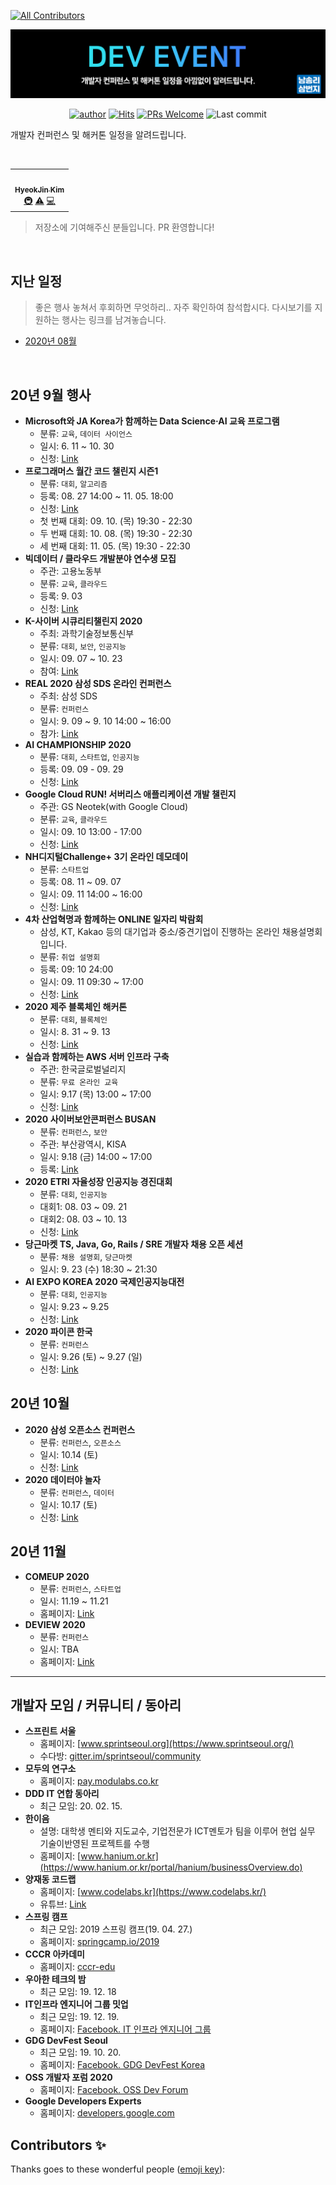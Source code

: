 
<!-- ALL-CONTRIBUTORS-BADGE:START - Do not remove or modify this section -->
[![All Contributors](https://img.shields.io/badge/all_contributors-1-orange.svg?style=flat-square)](#contributors-)
<!-- ALL-CONTRIBUTORS-BADGE:END -->
<div align=center>

![img](./static/title.PNG)


[![author](https://img.shields.io/badge/author-covenant-brightgreen.svg?style=flat-square)](https://covenant.tistory.com/)
[![Hits](https://hits.seeyoufarm.com/api/count/incr/badge.svg?url=https%3A%2F%2Fgithub.com%2Fbrave-people%2FDev-Event%2F&count_bg=%232DB400&title_bg=%23443731&title=Welcome%7E&edge_flat=true)](https://hits.seeyoufarm.com)
[![PRs Welcome](https://img.shields.io/badge/PRs-welcome-brightgreen.svg?style=flat-square)](https://github.com/brave-people/Dev-Event/pulls)
![Last commit](https://img.shields.io/github/last-commit/brave-people/Dev-Event?style=flat-square)

</div>

개발자 컨퍼런스 및 해커톤 일정을 알려드립니다.

</div>

<br />


<!-- ALL-CONTRIBUTORS-LIST:START - Do not remove or modify this section -->
<!-- prettier-ignore-start -->
<!-- markdownlint-disable -->
<table>
  <tr>
    <td align="center"><a href="https://landwhale2.github.io/"><img src="https://avatars3.githubusercontent.com/u/43875634?v=4" width="100px;" alt=""/><br /><sub><b>HyeokJin Kim</b></sub></a><br /><a href="#infra-LandWhale2" title="Infrastructure (Hosting, Build-Tools, etc)">🚇</a> <a href="https://github.com/brave-people/Dev-Event/commits?author=LandWhale2" title="Tests">⚠️</a> <a href="https://github.com/brave-people/Dev-Event/commits?author=LandWhale2" title="Code">💻</a></td>
  </tr>
</table>

<!-- markdownlint-enable -->
<!-- prettier-ignore-end -->
<!-- ALL-CONTRIBUTORS-LIST:END -->

> 저장소에 기여해주신 분들입니다. PR 환영합니다!

<br />

## 지난 일정

> 좋은 행사 놓쳐서 후회하면 무엇하리.. 자주 확인하여 참석합시다. 다시보기를 지원하는 행사는 링크를 남겨놓습니다. 

- [2020년 08월](./2020/20_08.md)

<br />

## 20년 9월 행사

- __Microsoft와 JA Korea가 함께하는 Data Science·AI 교육 프로그램__
  - 분류: `교육`, `데이터 사이언스`
  - 일시: 6. 11 ~ 10. 30
  - 신청: [Link](https://www.jakorea.org/front/community/user/noticeview.do?seq=1195&board_subtype=&navDepth1=1&navDepth2=1&cPage=&searchText=)
- __프로그래머스 월간 코드 챌린지 시즌1__
  - 분류: `대회`, `알고리즘`
  - 등록: 08. 27 14:00 ~ 11. 05. 18:00
  - 신청: [Link](https://programmers.co.kr/competitions/417/monthly-code-challenge-s1)
  - 첫 번째 대회: 09. 10. (목) 19:30 - 22:30
  - 두 번째 대회: 10. 08. (목) 19:30 - 22:30	
  - 세 번째 대회: 11. 05. (목) 19:30 - 22:30
- __빅데이터 / 클라우드 개발분야 연수생 모집__
  - 주관: 고용노동부
  - 분류: `교육`, `클라우드`
  - 등록: 9. 03
  - 신청: [Link](http://infocom.ssu.ac.kr/rb/?c=2/51&p=5&uid=5885)
- __K-사이버 시큐리티챌린지 2020__
  - 주최: 과학기술정보통신부
  - 분류: `대회`, `보안`, `인공지능`
  - 일시: 09. 07 ~ 10. 23
  - 참여: [Link](https://www.k-csc2020.com/)
- __REAL 2020 삼성 SDS 온라인 컨퍼런스__
  - 주최: 삼성 SDS
  - 분류: `컨퍼런스`
  - 일시: 9. 09 ~ 9. 10 14:00 ~ 16:00
  - 참가: [Link](http://real.samsungsds.com/)
- __AI CHAMPIONSHIP 2020__
  - 분류: `대회`, `스타트업`, `인공지능`
  - 등록: 09. 09 - 09. 29 
  - 신청: [Link](https://www.k-startup.go.kr/main.do)
- __Google Cloud RUN! 서버리스 애플리케이션 개발 챌린지__
  - 주관: GS Neotek(with Google Cloud)
  - 분류: `교육`, `클라우드`
  - 일시: 09. 10 13:00 - 17:00
  - 신청: [Link](https://events.withgoogle.com/google-cloud-boot-camp-with-gs-neotek/)
- __NH디지털Challenge+ 3기 온라인 데모데이__
  - 분류: `스타트업`
  - 등록: 08. 11 ~ 09. 07
  - 일시: 09. 11 14:00 ~ 16:00
  - 신청: [Link](https://event-us.kr/nhdic/event/21186)
- __4차 산업혁명과 함께하는 ONLINE 일자리 박람회__ 
  - 삼성, KT, Kakao 등의 대기업과 중소/중견기업이 진행하는 온라인 채용설명회입니다.
  - 분류: `취업 설명회`
  - 등록: 09: 10 24:00
  - 일시: 09. 11 09:30 ~ 17:00
  - 신청: [Link](https://www.on-jobfair.com/)
- __2020 제주 블록체인 해커톤__
  - 분류: `대회`, `블록체인`
  - 일시: 8. 31 ~ 9. 13
  - 신청: [Link](http://jjbw.io/)
- __실습과 함께하는 AWS 서버 인프라 구축__
  - 주관: 한국글로벌널리지
  - 분류: `무료 온라인 교육`
  - 일시: 9.17 (목) 13:00 ~ 17:00
  - 신청: [Link](https://onoffmix.com/event/222910)
- __2020 사이버보안콘퍼런스 BUSAN__
  - 분류: `컨퍼런스`, `보안`
  - 주관: 부산광역시, KISA
  - 일시: 9.18 (금) 14:00 ~ 17:00
  - 등록: [Link](https://www.onoffmix.com/event/223339)
- __2020 ETRI 자율성장 인공지능 경진대회__
  - 분류: `대회`, `인공지능`
  - 대회1: 08. 03 ~ 09. 21
  - 대회2: 08. 03 ~ 10. 13
  - 신청: [Link](https://fashion-how.org/ETRI/index.html)
- __당근마켓 TS, Java, Go, Rails / SRE 개발자 채용 오픈 세션__
  - 분류: `채용 설명회`, `당근마켓`
  - 일시: 9. 23 (수) 18:30 ~ 21:30
- __AI EXPO KOREA 2020 국제인공지능대전__
  - 분류: `대회`, `인공지능`
  - 일시: 9.23 ~ 9.25
  - 신청: [Link](http://www.aiexpo.co.kr/)
- __2020 파이콘 한국__
  - 분류: `컨퍼런스`
  - 일시: 9.26 (토) ~ 9.27 (일)
  - 신청: [Link](https://www.pycon.kr/2020/)


## 20년 10월
- __2020 삼성 오픈소스 컨퍼런스__
  - 분류: `컨퍼런스`, `오픈소스`
  - 일시: 10.14 (토)
  - 신청: [Link](https://www.soscon.net/)
- __2020 데이터야 놀자__
  - 분류: `컨퍼런스`, `데이터`
  - 일시: 10.17 (토)
  - 신청: [Link](https://datayanolja.github.io/)



## 20년 11월
- __COMEUP 2020__
  - 분류: `컨퍼런스`, `스타트업`
  - 일시: 11.19 ~ 11.21
  - 홈페이지: [Link](https://www.kcomeup.com/)
- __DEVIEW 2020__
  - 분류: `컨퍼런스`
  - 일시: TBA 
  - 홈페이지: [Link](https://deview.kr/2020/schedule)

---------------
 
 ## 개발자 모임 / 커뮤니티 / 동아리
 - __스프린트 서울__
   - 홈페이지: [www.sprintseoul.org](https://www.sprintseoul.org/)
   - 수다방: [gitter.im/sprintseoul/community](https://gitter.im/sprintseoul/community)
 - __모두의 연구소__
   - 홈페이지: [pay.modulabs.co.kr](http://pay.modulabs.co.kr/)
 - __DDD IT 연합 동아리__
   - 최근 모임: 20. 02. 15.
 - __한이음__ 
   - 설명: 대학생 멘티와 지도교수, 기업전문가 ICT멘토가 팀을 이루어 현업 실무 기술이반영된 프로젝트를 수행
   - 홈페이지: [www.hanium.or.kr](https://www.hanium.or.kr/portal/hanium/businessOverview.do)
 - __양재동 코드랩__
   - 홈페이지: [www.codelabs.kr](https://www.codelabs.kr/)
   - 유튜브: [Link](https://www.youtube.com/channel/UC7SGsu80wfuTyQWo-PKatvg?view_as=subscriber)
 - __스프링 캠프__
   - 최근 모임: 2019 스프링 캠프(19. 04. 27.)
   - 홈페이지: [springcamp.io/2019](https://www.springcamp.io/2019/)
 - __CCCR 아카데미__
   - 홈페이지: [cccr-edu](https://www.cccr-edu.or.kr/main/index.jsp)
 - __우아한 테크의 밤__
   - 최근 모임: 19. 12. 18
 - __IT인프라 엔지니어 그룹 밋업__
   - 최근 모임: 19. 12. 19.
   - 홈페이지: [Facebook. IT 인프라 엔지니어 그룹](https://www.facebook.com/groups/InfraEngineer/)
 - __GDG DevFest Seoul__
   - 최근 모임: 19. 10. 20.
   - 홈페이지: [Facebook. GDG DevFest Korea](https://www.facebook.com/devfest.seoul.2019/)
 - __OSS 개발자 포럼 2020__
   - 홈페이지: [Facebook. OSS Dev Forum](https://www.facebook.com/groups/ossdevforum)
 - __Google Developers Experts__
   - 홈페이지: [developers.google.com](https://developers.google.com/community/experts)
## Contributors ✨

Thanks goes to these wonderful people ([emoji key](https://allcontributors.org/docs/en/emoji-key)):

